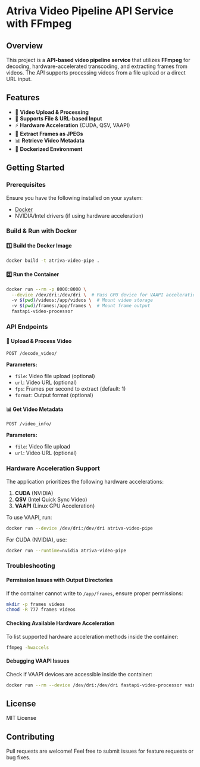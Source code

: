 # Atriva Video Pipeline API Service with FFmpeg

## Overview
This project is a **API-based video pipeline service** that utilizes **FFmpeg** for decoding, hardware-accelerated transcoding, and extracting frames from videos. The API supports processing videos from a file upload or a direct URL input.

## Features
- 🚀 **Video Upload & Processing**
- 🎥 **Supports File & URL-based Input**
- ⚡ **Hardware Acceleration** (CUDA, QSV, VAAPI)
- 📸 **Extract Frames as JPEGs**
- 📊 **Retrieve Video Metadata**
- 🐳 **Dockerized Environment**

## Getting Started

### Prerequisites
Ensure you have the following installed on your system:
- [Docker](https://docs.docker.com/get-docker/)
- NVIDIA/Intel drivers (if using hardware acceleration)

### Build & Run with Docker

#### 1️⃣ **Build the Docker Image**
```sh
docker build -t atriva-video-pipe .
```

#### 2️⃣ **Run the Container**
```sh
docker run --rm -p 8000:8000 \
  --device /dev/dri:/dev/dri \  # Pass GPU device for VAAPI acceleration
  -v $(pwd)/videos:/app/videos \  # Mount video storage
  -v $(pwd)/frames:/app/frames \  # Mount frame output
  fastapi-video-processor
```

### API Endpoints

#### 🚀 **Upload & Process Video**
```http
POST /decode_video/
```
**Parameters:**
- `file`: Video file upload (optional)
- `url`: Video URL (optional)
- `fps`: Frames per second to extract (default: 1)
- `format`: Output format (optional)

#### 📊 **Get Video Metadata**
```http
POST /video_info/
```
**Parameters:**
- `file`: Video file upload
- `url`: Video URL (optional)

### Hardware Acceleration Support
The application prioritizes the following hardware accelerations:
1. **CUDA** (NVIDIA)
2. **QSV** (Intel Quick Sync Video)
3. **VAAPI** (Linux GPU Acceleration)

To use VAAPI, run:
```sh
docker run --device /dev/dri:/dev/dri atriva-video-pipe
```
For CUDA (NVIDIA), use:
```sh
docker run --runtime=nvidia atriva-video-pipe
```

### Troubleshooting
#### **Permission Issues with Output Directories**
If the container cannot write to `/app/frames`, ensure proper permissions:
```sh
mkdir -p frames videos
chmod -R 777 frames videos
```

#### **Checking Available Hardware Acceleration**
To list supported hardware acceleration methods inside the container:
```sh
ffmpeg -hwaccels
```

#### **Debugging VAAPI Issues**
Check if VAAPI devices are accessible inside the container:
```sh
docker run --rm --device /dev/dri:/dev/dri fastapi-video-processor vainfo
```

## License
MIT License

## Contributing
Pull requests are welcome! Feel free to submit issues for feature requests or bug fixes.


